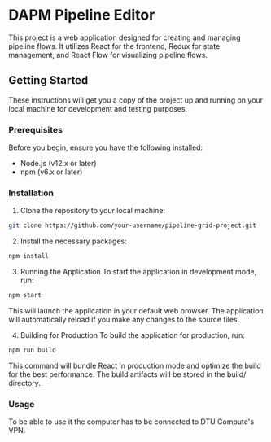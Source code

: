 # DAPM Pipeline Editor

This project is a web application designed for creating and managing pipeline flows. It utilizes React for the frontend, Redux for state management, and React Flow for visualizing pipeline flows.

## Getting Started

These instructions will get you a copy of the project up and running on your local machine for development and testing purposes.

### Prerequisites

Before you begin, ensure you have the following installed:
- Node.js (v12.x or later)
- npm (v6.x or later)

### Installation

1. Clone the repository to your local machine:

```bash
git clone https://github.com/your-username/pipeline-grid-project.git
```

2. Install the necessary packages:

```bash
npm install
```

3. Running the Application
To start the application in development mode, run:

```bash
npm start
```

This will launch the application in your default web browser. The application will automatically reload if you make any changes to the source files.

4. Building for Production
To build the application for production, run:

```bash
npm run build
```

This command will bundle React in production mode and optimize the build for the best performance. The build artifacts will be stored in the build/ directory.

### Usage

To be able to use it the computer has to be connected to DTU Compute's VPN.

